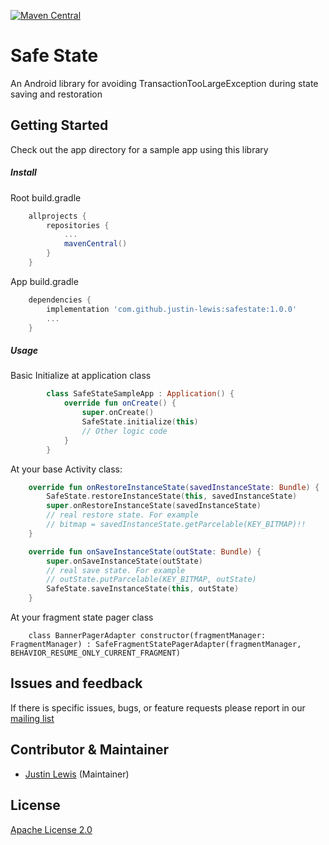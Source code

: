 [![Maven Central](https://maven-badges.herokuapp.com/maven-central/io.github.justin-lewis/safestate/badge.svg?style=plastic)](https://maven-badges.herokuapp.com/io.github.justin-lewis/safestate)
# Safe State
An Android library for avoiding TransactionTooLargeException during state saving and restoration

## Getting Started

Check out the app directory for a sample app using this library

##### **Install**
Root build.gradle
```gradle
    allprojects {
		repositories {
			...
			mavenCentral()
		}
	}
```
App build.gradle
```gradle
    dependencies {
        implementation 'com.github.justin-lewis:safestate:1.0.0'
        ...
    }
```
##### **Usage**

Basic Initialize at application class
```kotlin
        class SafeStateSampleApp : Application() {
            override fun onCreate() {
                super.onCreate()
                SafeState.initialize(this)
                // Other logic code
            }
        }
```

At your base Activity class:
```kotlin
    override fun onRestoreInstanceState(savedInstanceState: Bundle) {
        SafeState.restoreInstanceState(this, savedInstanceState)
        super.onRestoreInstanceState(savedInstanceState)
        // real restore state. For example
        // bitmap = savedInstanceState.getParcelable(KEY_BITMAP)!!
    }

    override fun onSaveInstanceState(outState: Bundle) {
        super.onSaveInstanceState(outState)
        // real save state. For example
        // outState.putParcelable(KEY_BITMAP, outState)
        SafeState.saveInstanceState(this, outState)
    }
```

At your fragment state pager class
```
    class BannerPagerAdapter constructor(fragmentManager: FragmentManager) : SafeFragmentStatePagerAdapter(fragmentManager, BEHAVIOR_RESUME_ONLY_CURRENT_FRAGMENT)
```

## Issues and feedback
If there is specific issues, bugs, or feature requests please report in our [mailing list][mailing list]

## Contributor & Maintainer

- [Justin Lewis](https://github.com/justin-lewis) (Maintainer)
  
## License
[Apache License 2.0](https://gitlab.extremevn.vn/development-mobile-1/library/flutter_amplify_sdk/raw/master/LICENSE)

[mailing list]: https://groups.google.com/g/safestatehandler